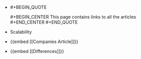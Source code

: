 - #+BEGIN_QUOTE
  
  #+BEGIN_CENTER
  This page contains links to all the articles
  #+END_CENTER 
  #+END_QUOTE
- Scalability
- {{embed [[Companies Article]]}}
- {{embed [[Differences]]}}